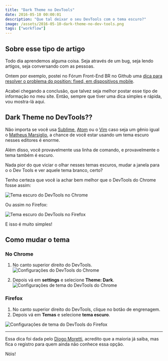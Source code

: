```yaml
---
title: "Dark Theme no DevTools"
date: 2016-05-10 00:00:01
description: "Que tal deixar o seu DevTools com o tema escuro?"
image: /assets/2016-05-10-dark-theme-no-dev-tools.png
tags: ["workflow"]
---
```


## Sobre esse tipo de artigo

Todo dia aprendemos alguma coisa. Seja através de um bug, seja lendo artigos, seja conversando com as pessoas.

Ontem por exemplo, postei no Fórum Front-End BR no Github uma [dica para resolver o problema do position: fixed, em dispositivos mobile](https://github.com/frontendbr/forum/issues/314).

Acabei chegando a conclusão, que talvez seja melhor postar esse tipo de informação no meu site. Então, sempre que tiver uma dica simples e rápida, vou mostra-lá aqui.

## Dark Theme no DevTools??

Não importa se você usa [Sublime](https://www.sublimetext.com), [Atom](https://github.com/atom) ou o [Vim](http://www.vim.org) caso seja um gênio igual o [Matheus Marsiglio](https://twitter.com/matmarsiglio), a chance de você estar usando um tema escuro nesses editores é enorme.

Além disso, você provavelmente usa linha de comando, e provavelmente o tema também é escuro.

Nada pior do que viciar o olhar nesses temas escuros, mudar a janela para o o Dev Tools e ver aquele tema branco, certo?

Tenho certeza que você ia achar bem melhor que o DevTools do Chrome fosse assim:

![Tema escuro do DevTools no Chrome](assets/dark-theme-chrome.png)

Ou assim no Firefox:

![Tema escuro do DevTools no Firefox](assets/dark-theme-firefox.png)

E isso é muito simples!

## Como mudar o tema

### No Chrome

1. No canto superior direito do DevTools.
   ![Configurações do DevTools do Chrome](assets/dark-theme-chrome-place.png)

1. Depois vá em **settings** e selecione **Theme: Dark**.
   ![Configurações de tema do DevTools do Chrome](assets/dark-theme-chrome-config.png)

### Firefox

1. No canto superior direito do DevTools, clique no botão de engrenagem.
2. Depois vá em **Temas** e selecione **tema escuro**.

![Configurações de tema do DevTools do Firefox](assets/dark-theme-firefox-config.png)

---

Essa dica foi dada pelo [Diogo Moretti](https://twitter.com/diogomoretti_), acredito que a maioria já saiba, mas fica o registro para quem ainda não conhece essa opção.

Nóis!
